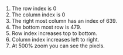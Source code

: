 1. The row index is 0
2. The column index is 0
3. The right most column has an index of 639.
4. The bottom most row is 479.
5. Row index increases top to bottom.
6. Column index increases left to right.
7. At 500% zoom you can see the pixels.
